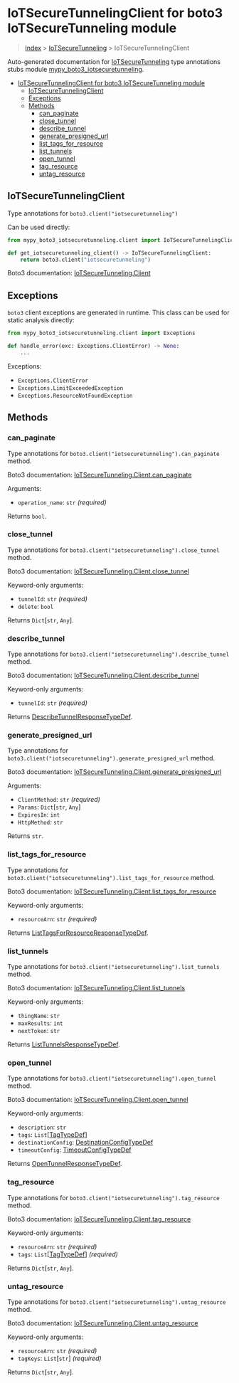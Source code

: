 # IoTSecureTunnelingClient for boto3 IoTSecureTunneling module

> [Index](..) > [IoTSecureTunneling](.) > IoTSecureTunnelingClient

Auto-generated documentation for
[IoTSecureTunneling](https://boto3.amazonaws.com/v1/documentation/api/latest/reference/services/iotsecuretunneling.html#IoTSecureTunneling)
type annotations stubs module
[mypy_boto3_iotsecuretunneling](https://pypi.org/project/mypy-boto3-iotsecuretunneling/).

- [IoTSecureTunnelingClient for boto3 IoTSecureTunneling module](#iotsecuretunnelingclient-for-boto3-iotsecuretunneling-module)
  - [IoTSecureTunnelingClient](#iotsecuretunnelingclient)
  - [Exceptions](#exceptions)
  - [Methods](#methods)
    - [can_paginate](#can_paginate)
    - [close_tunnel](#close_tunnel)
    - [describe_tunnel](#describe_tunnel)
    - [generate_presigned_url](#generate_presigned_url)
    - [list_tags_for_resource](#list_tags_for_resource)
    - [list_tunnels](#list_tunnels)
    - [open_tunnel](#open_tunnel)
    - [tag_resource](#tag_resource)
    - [untag_resource](#untag_resource)

## IoTSecureTunnelingClient

Type annotations for `boto3.client("iotsecuretunneling")`

Can be used directly:

```python
from mypy_boto3_iotsecuretunneling.client import IoTSecureTunnelingClient

def get_iotsecuretunneling_client() -> IoTSecureTunnelingClient:
    return boto3.client("iotsecuretunneling")
```

Boto3 documentation:
[IoTSecureTunneling.Client](https://boto3.amazonaws.com/v1/documentation/api/latest/reference/services/iotsecuretunneling.html#IoTSecureTunneling.Client)

## Exceptions

`boto3` client exceptions are generated in runtime. This class can be used for
static analysis directly:

```python
from mypy_boto3_iotsecuretunneling.client import Exceptions

def handle_error(exc: Exceptions.ClientError) -> None:
    ...
```

Exceptions:

- `Exceptions.ClientError`
- `Exceptions.LimitExceededException`
- `Exceptions.ResourceNotFoundException`

## Methods

### can_paginate

Type annotations for `boto3.client("iotsecuretunneling").can_paginate` method.

Boto3 documentation:
[IoTSecureTunneling.Client.can_paginate](https://boto3.amazonaws.com/v1/documentation/api/latest/reference/services/iotsecuretunneling.html#IoTSecureTunneling.Client.can_paginate)

Arguments:

- `operation_name`: `str` *(required)*

Returns `bool`.

### close_tunnel

Type annotations for `boto3.client("iotsecuretunneling").close_tunnel` method.

Boto3 documentation:
[IoTSecureTunneling.Client.close_tunnel](https://boto3.amazonaws.com/v1/documentation/api/latest/reference/services/iotsecuretunneling.html#IoTSecureTunneling.Client.close_tunnel)

Keyword-only arguments:

- `tunnelId`: `str` *(required)*
- `delete`: `bool`

Returns `Dict`\[`str`, `Any`\].

### describe_tunnel

Type annotations for `boto3.client("iotsecuretunneling").describe_tunnel`
method.

Boto3 documentation:
[IoTSecureTunneling.Client.describe_tunnel](https://boto3.amazonaws.com/v1/documentation/api/latest/reference/services/iotsecuretunneling.html#IoTSecureTunneling.Client.describe_tunnel)

Keyword-only arguments:

- `tunnelId`: `str` *(required)*

Returns
[DescribeTunnelResponseTypeDef](./type_defs.md#describetunnelresponsetypedef).

### generate_presigned_url

Type annotations for
`boto3.client("iotsecuretunneling").generate_presigned_url` method.

Boto3 documentation:
[IoTSecureTunneling.Client.generate_presigned_url](https://boto3.amazonaws.com/v1/documentation/api/latest/reference/services/iotsecuretunneling.html#IoTSecureTunneling.Client.generate_presigned_url)

Arguments:

- `ClientMethod`: `str` *(required)*
- `Params`: `Dict`\[`str`, `Any`\]
- `ExpiresIn`: `int`
- `HttpMethod`: `str`

Returns `str`.

### list_tags_for_resource

Type annotations for
`boto3.client("iotsecuretunneling").list_tags_for_resource` method.

Boto3 documentation:
[IoTSecureTunneling.Client.list_tags_for_resource](https://boto3.amazonaws.com/v1/documentation/api/latest/reference/services/iotsecuretunneling.html#IoTSecureTunneling.Client.list_tags_for_resource)

Keyword-only arguments:

- `resourceArn`: `str` *(required)*

Returns
[ListTagsForResourceResponseTypeDef](./type_defs.md#listtagsforresourceresponsetypedef).

### list_tunnels

Type annotations for `boto3.client("iotsecuretunneling").list_tunnels` method.

Boto3 documentation:
[IoTSecureTunneling.Client.list_tunnels](https://boto3.amazonaws.com/v1/documentation/api/latest/reference/services/iotsecuretunneling.html#IoTSecureTunneling.Client.list_tunnels)

Keyword-only arguments:

- `thingName`: `str`
- `maxResults`: `int`
- `nextToken`: `str`

Returns
[ListTunnelsResponseTypeDef](./type_defs.md#listtunnelsresponsetypedef).

### open_tunnel

Type annotations for `boto3.client("iotsecuretunneling").open_tunnel` method.

Boto3 documentation:
[IoTSecureTunneling.Client.open_tunnel](https://boto3.amazonaws.com/v1/documentation/api/latest/reference/services/iotsecuretunneling.html#IoTSecureTunneling.Client.open_tunnel)

Keyword-only arguments:

- `description`: `str`
- `tags`: `List`\[[TagTypeDef](./type_defs.md#tagtypedef)\]
- `destinationConfig`:
  [DestinationConfigTypeDef](./type_defs.md#destinationconfigtypedef)
- `timeoutConfig`: [TimeoutConfigTypeDef](./type_defs.md#timeoutconfigtypedef)

Returns [OpenTunnelResponseTypeDef](./type_defs.md#opentunnelresponsetypedef).

### tag_resource

Type annotations for `boto3.client("iotsecuretunneling").tag_resource` method.

Boto3 documentation:
[IoTSecureTunneling.Client.tag_resource](https://boto3.amazonaws.com/v1/documentation/api/latest/reference/services/iotsecuretunneling.html#IoTSecureTunneling.Client.tag_resource)

Keyword-only arguments:

- `resourceArn`: `str` *(required)*
- `tags`: `List`\[[TagTypeDef](./type_defs.md#tagtypedef)\] *(required)*

Returns `Dict`\[`str`, `Any`\].

### untag_resource

Type annotations for `boto3.client("iotsecuretunneling").untag_resource`
method.

Boto3 documentation:
[IoTSecureTunneling.Client.untag_resource](https://boto3.amazonaws.com/v1/documentation/api/latest/reference/services/iotsecuretunneling.html#IoTSecureTunneling.Client.untag_resource)

Keyword-only arguments:

- `resourceArn`: `str` *(required)*
- `tagKeys`: `List`\[`str`\] *(required)*

Returns `Dict`\[`str`, `Any`\].
